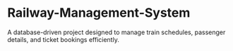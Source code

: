 # Railway-Management-System
A database-driven project designed to manage train schedules, passenger details, and ticket bookings efficiently.
